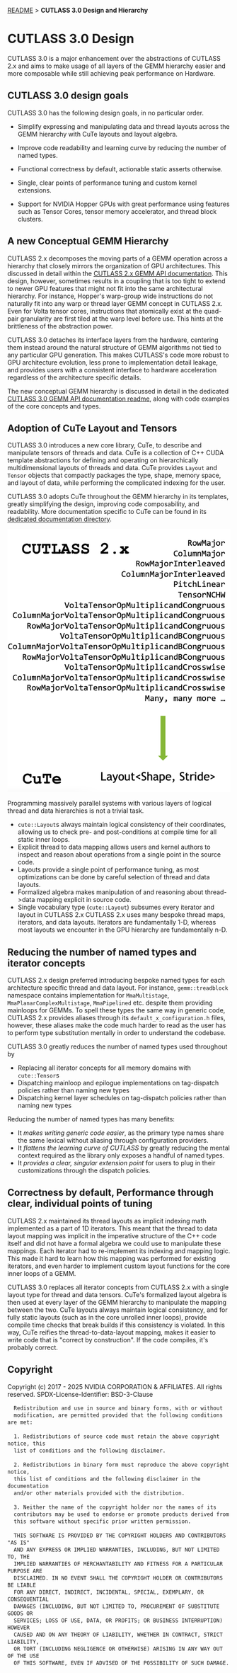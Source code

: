[README](../../README.md#documentation) > **CUTLASS 3.0 Design and Hierarchy**

# CUTLASS 3.0 Design

CUTLASS 3.0 is a major enhancement over the abstractions of CUTLASS 2.x
and aims to make usage of all layers of the GEMM hierarchy easier and more composable
while still achieving peak performance on Hardware.

## CUTLASS 3.0 design goals

CUTLASS 3.0 has the following design goals, in no particular order.

- Simplify expressing and manipulating data and thread layouts across
  the GEMM hierarchy with CuTe layouts and layout algebra.

- Improve code readability and learning curve by
  reducing the number of named types.

- Functional correctness by default,
  actionable static asserts otherwise.

- Single, clear points of performance tuning and custom kernel extensions.

- Support for NVIDIA Hopper GPUs with great performance using
  features such as Tensor Cores, tensor memory accelerator, and thread block clusters.

##  A new Conceptual GEMM Hierarchy

CUTLASS 2.x decomposes the moving parts of a GEMM operation
across a hierarchy that closely mirrors the organization of GPU
architectures. This discussed in detail within the
[CUTLASS 2.x GEMM API documentation](/media/docs/gemm_api.md).
This design, however, sometimes results in a coupling that is too tight
to extend to newer GPU features that might not fit into the same architectural
hierarchy. For instance, Hopper's warp-group wide instructions do not naturally
fit into any warp or thread layer GEMM concept in CUTLASS 2.x. Even for Volta tensor cores,
instructions that atomically exist at the quad-pair granularity are first tiled at
the warp level before use. This hints at the brittleness of the abstraction power.

CUTLASS 3.0 detaches its interface layers from the hardware,
centering them instead around the natural structure of GEMM algorithms
not tied to any particular GPU generation.
This makes CUTLASS's code more robust to GPU architecture evolution,
less prone to implementation detail leakage, and provides users
with a consistent interface to hardware acceleration regardless of
the architecture specific details.

The new conceptual GEMM hierarchy is discussed in detail in the dedicated
[CUTLASS 3.0 GEMM API documentation readme](/media/docs/gemm_api_3x.md),
along with code examples of the core concepts and types. 

## Adoption of CuTe Layout and Tensors

CUTLASS 3.0 introduces a new core library, CuTe, to describe and manipulate tensors of threads and data.
CuTe is a collection of C++ CUDA template abstractions for defining and operating on hierarchically multidimensional layouts of threads and data. CuTe provides `Layout` and `Tensor` objects that compactly packages the type, shape, memory space, and layout of data, while performing the complicated indexing for the user. 

CUTLASS 3.0 adopts CuTe throughout the GEMM hierarchy in its templates, greatly simplifying the design,
improving code composability, and readability. More documentation specific to CuTe can be found in its [dedicated documentation directory](/media/docs/cute/00_quickstart.md).

![CuTe helps reduce named iterator types down to a single vocabulary type, `Layout`](/media/images/cutlass-reduction-in-named-iterators.png)

Programming massively parallel systems with various layers of logical thread and data hierarchies is not a trivial task. 

- `cute::Layout`s always maintain logical consistency of their coordinates,
  allowing us to check pre- and post-conditions at compile time for all static inner loops.
- Explicit thread to data mapping allows users and kernel authors to inspect and reason about operations
  from a single point in the source code.
- Layouts provide a single point of performance tuning, as most optimizations can be done by careful
  selection of thread and data layouts.
- Formalized algebra makes manipulation of and reasoning about thread->data mapping explicit in source code.
- Single vocabulary type (`cute::Layout`) subsumes every iterator and layout in CUTLASS 2.x CUTLASS 2.x uses many bespoke thread maps, iterators, and data layouts. Iterators are fundamentally 1-D, whereas most layouts we encounter in the GPU hierarchy are fundamentally n-D.

## Reducing the number of named types and iterator concepts

CUTLASS 2.x design preferred introducing bespoke named types for each
architecture specific thread and data layout. For instance, `gemm::treadblock` namespace
contains implementation for `MmaMultistage`, `MmaPlanarComplexMultistage`, `MmaPipelined` etc.
despite them providing mainloops for GEMMs. To spell these types the same way in generic code,
CUTLASS 2.x provides aliases through its `default_x_configuration.h` files, however,
these aliases make the code much harder to read as the user has to perform type substitution
mentally in order to understand the codebase.

CUTLASS 3.0 greatly reduces the number of named types used throughout by

- Replacing all iterator concepts for all memory domains with `cute::Tensor`s
- Dispatching mainloop and epilogue implementations on tag-dispatch policies rather than naming new types
- Dispatching kernel layer schedules on tag-dispatch policies rather than naming new types

Reducing the number of named types has many benefits:

- It *makes writing generic code easier*, as the primary type names share the same lexical
  without aliasing through configuration providers.
- It *flattens the learning curve of CUTLASS* by greatly reducing the mental context required
  as the library only exposes a handful of named types.
- It *provides a clear, singular extension point* for users to plug in their customizations
  through the dispatch policies.

## Correctness by default, Performance through clear, individual points of tuning

CUTLASS 2.x maintained its thread layouts as implicit indexing math implemented
as a part of 1D iterators. This meant that the thread to data layout mapping
was implicit in the imperative structure of the C++ code itself and did not have
a formal algebra we could use to manipulate these mappings. Each iterator
had to re-implement its indexing and mapping logic. This made it hard to learn
how this mapping was performed for existing iterators, and even harder to
implement custom layout functions for the core inner loops of a GEMM.

CUTLASS 3.0 replaces all iterator concepts from CUTLASS 2.x
with a single layout type for thread and data tensors.
CuTe's formalized layout algebra is then used at every layer of
the GEMM hierarchy to manipulate the mapping between the two.
CuTe layouts always maintain logical consistency, and for fully static layouts
(such as in the core unrolled inner loops), provide
compile time checks that break builds if this consistency is violated.
In this way, CuTe reifies the thread-to-data-layout mapping, 
makes it easier to write code that is "correct by construction".
If the code compiles, it's probably correct.

## Copyright

Copyright (c) 2017 - 2025 NVIDIA CORPORATION & AFFILIATES. All rights reserved.
SPDX-License-Identifier: BSD-3-Clause

```
  Redistribution and use in source and binary forms, with or without
  modification, are permitted provided that the following conditions are met:

  1. Redistributions of source code must retain the above copyright notice, this
  list of conditions and the following disclaimer.

  2. Redistributions in binary form must reproduce the above copyright notice,
  this list of conditions and the following disclaimer in the documentation
  and/or other materials provided with the distribution.

  3. Neither the name of the copyright holder nor the names of its
  contributors may be used to endorse or promote products derived from
  this software without specific prior written permission.

  THIS SOFTWARE IS PROVIDED BY THE COPYRIGHT HOLDERS AND CONTRIBUTORS "AS IS"
  AND ANY EXPRESS OR IMPLIED WARRANTIES, INCLUDING, BUT NOT LIMITED TO, THE
  IMPLIED WARRANTIES OF MERCHANTABILITY AND FITNESS FOR A PARTICULAR PURPOSE ARE
  DISCLAIMED. IN NO EVENT SHALL THE COPYRIGHT HOLDER OR CONTRIBUTORS BE LIABLE
  FOR ANY DIRECT, INDIRECT, INCIDENTAL, SPECIAL, EXEMPLARY, OR CONSEQUENTIAL
  DAMAGES (INCLUDING, BUT NOT LIMITED TO, PROCUREMENT OF SUBSTITUTE GOODS OR
  SERVICES; LOSS OF USE, DATA, OR PROFITS; OR BUSINESS INTERRUPTION) HOWEVER
  CAUSED AND ON ANY THEORY OF LIABILITY, WHETHER IN CONTRACT, STRICT LIABILITY,
  OR TORT (INCLUDING NEGLIGENCE OR OTHERWISE) ARISING IN ANY WAY OUT OF THE USE
  OF THIS SOFTWARE, EVEN IF ADVISED OF THE POSSIBILITY OF SUCH DAMAGE.
```
